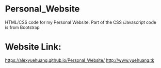 # Personal_Website
 HTML/CSS code for my Personal Website. 
Part of the CSS /Javascript code is from Bootstrap

# Website Link:
https://alexyuehuang.github.io/Personal_Website/
http://www.yuehuang.tk
